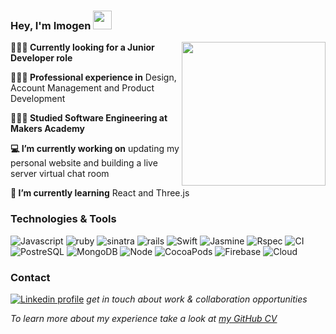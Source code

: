### Hey, I'm Imogen <img src="https://media.giphy.com/media/2skx2Ldp88JMhwAjzy/giphy.gif" width="30">


<img align='right' src="https://media.giphy.com/media/KZ5UMDosaQf8PKwrmW/giphy.gif" width="230">

**👩🏼‍💻 Currently looking for a Junior Developer role**

**👩🏼‍🎨 Professional experience in** Design, Account Management and Product Development

**👩🏼‍🎓 Studied Software Engineering at Makers Academy**

**💻 I’m currently working on** updating my personal website and building a live server virtual chat room

**🌱 I’m currently learning** React and Three.js

### Technologies & Tools

![Javascript](https://img.shields.io/badge/Code-Javascript-white)
![ruby](https://img.shields.io/badge/Code-Ruby-white)
![sinatra](https://img.shields.io/badge/Frameworks-Sinatra-white)
![rails](https://img.shields.io/badge/Frameworks-Rails-white)
![Swift](https://img.shields.io/badge/Code-Swift-white)
![Jasmine](https://img.shields.io/badge/Test-Jasmine-white)
![Rspec](https://img.shields.io/badge/Test-Rspec-white)
![CI](https://img.shields.io/badge/CI-Travis-white)
![PostreSQL](https://img.shields.io/badge/Tools-PostgreSQL-white)
![MongoDB](https://img.shields.io/badge/Tools-MongoDB-white)
![Node](https://img.shields.io/badge/Tools-Node-white)
![CocoaPods](https://img.shields.io/badge/Tools-CocoaPods-white)
![Firebase](https://img.shields.io/badge/Tools-Firebase-white)
![Cloud](https://img.shields.io/badge/Cloud-AWS-white)


### Contact

[![Linkedin profile](https://img.shields.io/badge/Linkedin-Imogen%20Kraak-0077B5?style=social&logo=linkedin&?labelColor=fff)](http://linkedin.com/in/imogenkraak) *get in touch about work & collaboration opportunities*

*To learn more about my experience take a look at [my GitHub CV](https://github.com/imogen-k/CV)*
